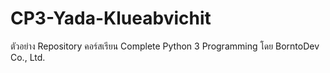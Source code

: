 # CP3-Yada-Klueabvichit
ตัวอย่าง Repository คอร์สเรียน Complete Python 3 Programming โดย BorntoDev Co., Ltd.
